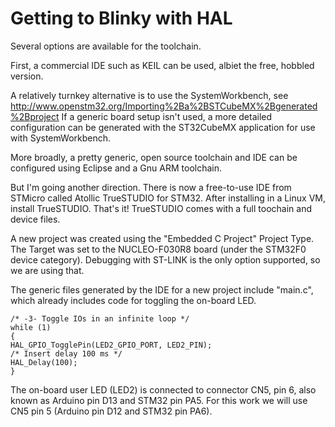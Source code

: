 # Getting to Blinky with HAL

Several options are available for the toolchain.

First, a commercial IDE such as KEIL can be used, albiet the free, hobbled version.

A relatively turnkey alternative is to use the SystemWorkbench, 
see http://www.openstm32.org/Importing%2Ba%2BSTCubeMX%2Bgenerated%2Bproject
If a generic board setup isn't used, a more detailed configuration can be generated
with the ST32CubeMX application for use with SystemWorkbench.

More broadly, a pretty generic, open source toolchain and IDE can be configured using Eclipse and a Gnu ARM toolchain.

But I'm going another direction.  There is now a free-to-use IDE from STMicro called Atollic TrueSTUDIO for STM32.
After installing in a Linux VM, install TrueSTUDIO.  That's it!  TrueSTUDIO comes with a full toochain and device files.

A new project was created using the "Embedded C Project" Project Type.  The Target was set to the
NUCLEO-F030R8 board (under the STM32F0 device category).  Debugging with ST-LINK is the
only option supported, so we are using that.

The generic files generated by the IDE for a new project include "main.c", which already includes
code for toggling the on-board LED.
```
/* -3- Toggle IOs in an infinite loop */
while (1)
{
HAL_GPIO_TogglePin(LED2_GPIO_PORT, LED2_PIN);
/* Insert delay 100 ms */
HAL_Delay(100);
}
```
The on-board user LED (LED2) is connected to connector CN5, pin 6, also known as Arduino
pin D13 and STM32 pin PA5.  For this work we will use CN5 pin 5 (Arduino pin D12 and
STM32 pin PA6).

